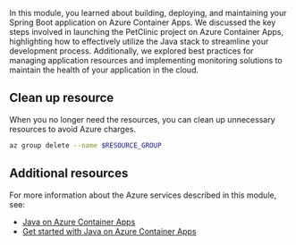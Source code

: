 In this module, you learned about building, deploying, and maintaining your Spring Boot application on Azure Container Apps. We discussed the key steps involved in launching the PetClinic project on Azure Container Apps, highlighting how to effectively utilize the Java stack to streamline your development process. Additionally, we explored best practices for managing application resources and implementing monitoring solutions to maintain the health of your application in the cloud.

## Clean up resource
When you no longer need the resources, you can clean up unnecessary resources to avoid Azure charges.

```bash
az group delete --name $RESOURCE_GROUP
```

## Additional resources

For more information about the Azure services described in this module, see:

- [Java on Azure Container Apps](https://azure.microsoft.com/services/container-apps/java-overview)
- [Get started with Java on Azure Container Apps](https://learn.microsoft.com/azure/container-apps/java-get-started)